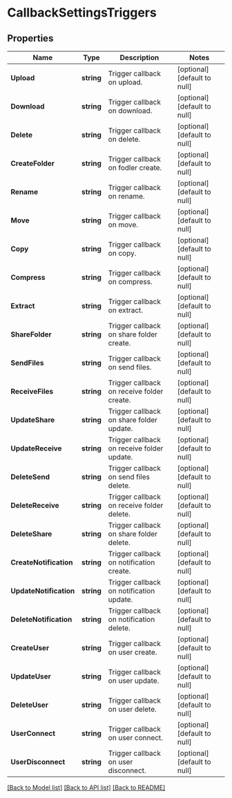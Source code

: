 # CallbackSettingsTriggers

## Properties
Name | Type | Description | Notes
------------ | ------------- | ------------- | -------------
**Upload** | **string** | Trigger callback on upload. | [optional] [default to null]
**Download** | **string** | Trigger callback on download. | [optional] [default to null]
**Delete** | **string** | Trigger callback on delete. | [optional] [default to null]
**CreateFolder** | **string** | Trigger callback on fodler create. | [optional] [default to null]
**Rename** | **string** | Trigger callback on rename. | [optional] [default to null]
**Move** | **string** | Trigger callback on move. | [optional] [default to null]
**Copy** | **string** | Trigger callback on copy. | [optional] [default to null]
**Compress** | **string** | Trigger callback on compress. | [optional] [default to null]
**Extract** | **string** | Trigger callback on extract. | [optional] [default to null]
**ShareFolder** | **string** | Trigger callback on share folder create. | [optional] [default to null]
**SendFiles** | **string** | Trigger callback on send files. | [optional] [default to null]
**ReceiveFiles** | **string** | Trigger callback on receive folder create. | [optional] [default to null]
**UpdateShare** | **string** | Trigger callback on share folder update. | [optional] [default to null]
**UpdateReceive** | **string** | Trigger callback on receive folder update. | [optional] [default to null]
**DeleteSend** | **string** | Trigger callback on send files delete. | [optional] [default to null]
**DeleteReceive** | **string** | Trigger callback on receive folder delete. | [optional] [default to null]
**DeleteShare** | **string** | Trigger callback on share folder delete. | [optional] [default to null]
**CreateNotification** | **string** | Trigger callback on notification create. | [optional] [default to null]
**UpdateNotification** | **string** | Trigger callback on notification update. | [optional] [default to null]
**DeleteNotification** | **string** | Trigger callback on notification delete. | [optional] [default to null]
**CreateUser** | **string** | Trigger callback on user create. | [optional] [default to null]
**UpdateUser** | **string** | Trigger callback on user update. | [optional] [default to null]
**DeleteUser** | **string** | Trigger callback on user delete. | [optional] [default to null]
**UserConnect** | **string** | Trigger callback on user connect. | [optional] [default to null]
**UserDisconnect** | **string** | Trigger callback on user disconnect. | [optional] [default to null]

[[Back to Model list]](../README.md#documentation-for-models) [[Back to API list]](../README.md#documentation-for-api-endpoints) [[Back to README]](../README.md)

